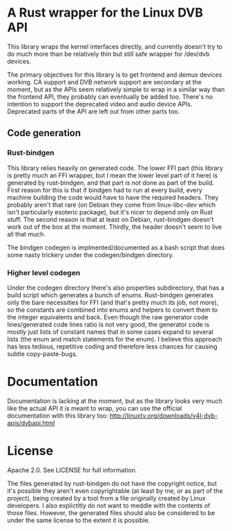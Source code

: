 # A Rust wrapper for the Linux DVB API

This library wraps the kernel interfaces directly, and currently doesn't try to do much more than be relatively thin but still safe wrapper for /dev/dvb devices.

The primary objectives for this library is to get frontend and demux devices working. CA support and DVB network support are secondary at the moment, but as the APIs seem relatively simple to wrap in a similar way than the frontend API, they probably can eventually be added too. There's no intention to support the deprecated video and audio device APIs. Deprecated parts of the API are left out from other parts too.

## Code generation

### Rust-bindgen

This library relies heavily on generated code. The lower FFI part (this library is pretty much an FFI wrapper, but I mean the lower level part of it here) is generated by rust-bindgen, and that part *is not* done as part of the build. First reason for this is that if bindgen had to run at every build, every machine building the code would have to have the required headers. They probably aren't that rare (on Debian they come from linux-libc-dev which isn't particularly esoteric package), but it's nicer to depend only on Rust stuff. The second reason is that at least on Debian, rust-bindgen doesn't work out of the box at the moment. Thirdly, the header doesn't seem to live all that much.

The bindgen codegen is implmented/documented as a bash script that does some nasty trickery under the codegen/bindgen directory.

### Higher level codegen

Under the codegen directory there's also properties subdirectory, that has a build script which generates a bunch of enums. Rust-bindgen generates only the bare necessities for FFI (and that's pretty much its job, not more), so the constants are combined into enums and helpers to convert them to the integer equivalents and back. Even though the raw generator code lines/generated code lines ratio is not very good, the generator code is mostly just lists of constant names that in some cases expand to several lists (the enum and match statements for the enum). I believe this approach has less tedious, repetitive coding and therefore less chances for causing subtle copy-paste-bugs.

# Documentation

Documentation is lacking at the moment, but as the library looks very much like the actual API it is meant to wrap, you can use the official documentation with this library too: http://linuxtv.org/downloads/v4l-dvb-apis/dvbapi.html

# License

Apache 2.0. See LICENSE for full information.

The files generated by rust-bindgen do not have the copyright notice, but it's possible they aren't even copyrightable (at least by me, or as part of the project), being created by a tool from a file originally created by Linux developers. I also explictitly do not want to meddle with the contents of those files. However, the generated files should also be considered to be under the same license to the extent it is possible.
